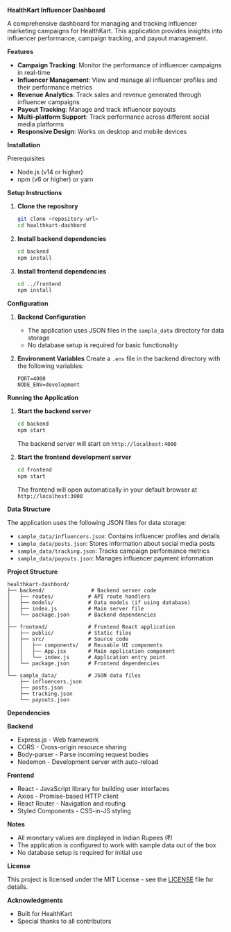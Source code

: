 **HealthKart Influencer Dashboard**

A comprehensive dashboard for managing and tracking influencer marketing campaigns for HealthKart. This application provides insights into influencer performance, campaign tracking, and payout management.

**Features**

- **Campaign Tracking**: Monitor the performance of influencer campaigns in real-time
- **Influencer Management**: View and manage all influencer profiles and their performance metrics
- **Revenue Analytics**: Track sales and revenue generated through influencer campaigns
- **Payout Tracking**: Manage and track influencer payouts
- **Multi-platform Support**: Track performance across different social media platforms
- **Responsive Design**: Works on desktop and mobile devices

**Installation**

 Prerequisites
- Node.js (v14 or higher)
- npm (v6 or higher) or yarn

**Setup Instructions**

1. **Clone the repository**
   ```bash
   git clone <repository-url>
   cd healthkart-dashbord
   ```

2. **Install backend dependencies**
   ```bash
   cd backend
   npm install
   ```

3. **Install frontend dependencies**
   ```bash
   cd ../frontend
   npm install
   ```

**Configuration**

1. **Backend Configuration**
   - The application uses JSON files in the `sample_data` directory for data storage
   - No database setup is required for basic functionality

2. **Environment Variables**
   Create a `.env` file in the backend directory with the following variables:
   ```
   PORT=4000
   NODE_ENV=development
   ```

**Running the Application**

1. **Start the backend server**
   ```bash
   cd backend
   npm start
   ```
   The backend server will start on `http://localhost:4000`

2. **Start the frontend development server**
   ```bash
   cd frontend
   npm start
   ```
   The frontend will open automatically in your default browser at `http://localhost:3000`

**Data Structure**

The application uses the following JSON files for data storage:

- `sample_data/influencers.json`: Contains influencer profiles and details
- `sample_data/posts.json`: Stores information about social media posts
- `sample_data/tracking.json`: Tracks campaign performance metrics
- `sample_data/payouts.json`: Manages influencer payment information

**Project Structure**

```
healthkart-dashbord/
├── backend/               # Backend server code
│   ├── routes/           # API route handlers
│   ├── models/           # Data models (if using database)
│   ├── index.js          # Main server file
│   └── package.json      # Backend dependencies
│
├── frontend/             # Frontend React application
│   ├── public/           # Static files
│   ├── src/              # Source code
│   │   ├── components/   # Reusable UI components
│   │   ├── App.jsx       # Main application component
│   │   └── index.js      # Application entry point
│   └── package.json      # Frontend dependencies
│
└── sample_data/          # JSON data files
    ├── influencers.json
    ├── posts.json
    ├── tracking.json
    └── payouts.json
```

**Dependencies**

 **Backend**
- Express.js - Web framework
- CORS - Cross-origin resource sharing
- Body-parser - Parse incoming request bodies
- Nodemon - Development server with auto-reload

 **Frontend**
- React - JavaScript library for building user interfaces
- Axios - Promise-based HTTP client
- React Router - Navigation and routing
- Styled Components - CSS-in-JS styling

**Notes**

- All monetary values are displayed in Indian Rupees (₹)
- The application is configured to work with sample data out of the box
- No database setup is required for initial use

**License**

This project is licensed under the MIT License - see the [LICENSE](LICENSE) file for details.

**Acknowledgments**

- Built for HealthKart
- Special thanks to all contributors

